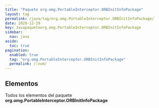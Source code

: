 ```yaml
---
title: "Paquete org.omg.PortableInterceptor.ORBInitInfoPackage"
layout: tag
permalink: /java/tag/org.omg.PortableInterceptor.ORBInitInfoPackage/
date: 2020-12-29
key: Javapaqueteorg.omg.PortableInterceptor.ORBInitInfoPackage
sidebar: 
  nav: java
aside: 
  toc: true
pagination: 
  enabled: true
  tag: "org.omg.PortableInterceptor.ORBInitInfoPackage"
  permalink: /:num/
---
```


<h2>Elementos</h2>
Todos los elementos del paquete <strong>org.omg.PortableInterceptor.ORBInitInfoPackage</strong>

